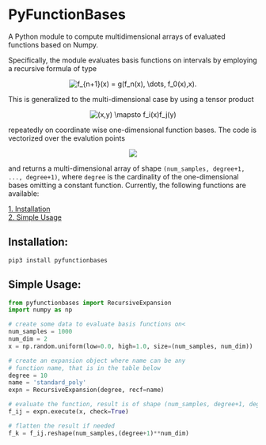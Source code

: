 # PyFunctionBases
A Python module to compute multidimensional arrays of evaluated functions based on Numpy.

Specifically, the module evaluates basis functions on intervals by employing a recursive formula of type
<p align="center">
<img src="https://latex.codecogs.com/gif.latex?f_{n&plus;1}(x)&space;=&space;g(f_n(x),&space;\dots,&space;f_0(x),x)." title="f_{n+1}(x) = g(f_n(x), \dots, f_0(x),x)." />
</p>

This is generalized to the multi-dimensional case by using a tensor product
<p align="center">
<img src="https://latex.codecogs.com/gif.latex?(x,y)&space;\mapsto&space;f_i(x)f_j(y)" title="(x,y) \mapsto f_i(x)f_j(y)" />
</p>

repeatedly on coordinate wise one-dimensional function bases. The code is vectorized over the evalution points

<p align="center">
<img src="https://latex.codecogs.com/gif.latex?x_i&space;\in&space;\mathbb{R}^{num\_dim},&space;i\in&space;\{1,&space;\dots,&space;num\_samples\}" />
</p>

and returns a multi-dimensional array of shape `(num_samples, degree+1, ..., degree+1)`, where `degree`
is the cardinality of the one-dimensional bases omitting a constant function. Currently, the following functions are available:


[1. Installation](#installation)  
[2. Simple Usage](#simple-usage)  

## Installation: 
```pip3 install pyfunctionbases```


## Simple Usage:
```python
from pyfunctionbases import RecursiveExpansion
import numpy as np

# create some data to evaluate basis functions on<
num_samples = 1000
num_dim = 2
x = np.random.uniform(low=0.0, high=1.0, size=(num_samples, num_dim))

# create an expansion object where name can be any
# function name, that is in the table below
degree = 10
name = 'standard_poly'
expn = RecursiveExpansion(degree, recf=name)

# evaluate the function, result is of shape (num_samples, degree+1, degree+1)
f_ij = expn.execute(x, check=True)

# flatten the result if needed
f_k = f_ij.reshape(num_samples,(degree+1)**num_dim)
```

